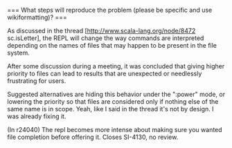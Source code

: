 === What steps will reproduce the problem (please be specific and use wikiformatting)? ===

As discussed in the thread [http://www.scala-lang.org/node/8472 sc.isLetter], the REPL will change the way commands are interpreted depending on the names of files that may happen to be present in the file system.

After some discussion during a meeting, it was concluded that giving higher priority to files can lead to results that are unexpected or needlessly frustrating for users.

Suggested alternatives are hiding this behavior under the ":power" mode, or lowering the priority so that files are considered only if nothing else of the same name is in scope.
Yeah, like I said in the thread it's not by design.  I was already fixing it.

(In r24040) The repl becomes more intense about making sure you wanted file
completion before offering it.  Closes SI-4130, no review.
